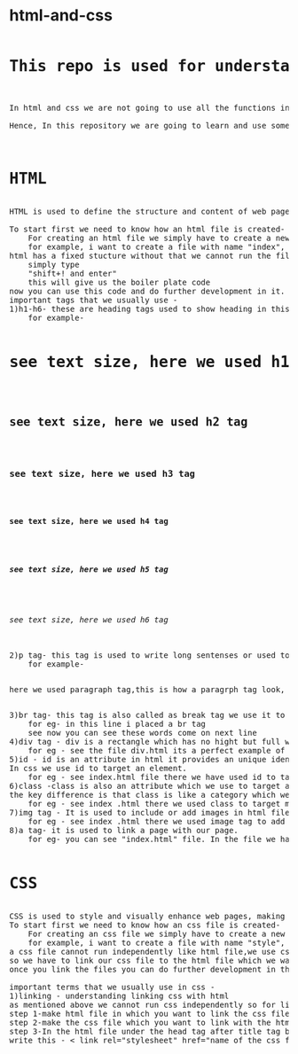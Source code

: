 # html-and-css
<pre>
<h1>This repo is used for understanding basics of html and css</h1><br>
In html and css we are not going to use all the functions in our project. <br>
Hence, In this repository we are going to learn and use some of thr most common and most used tags and function important for out projects.<br>

<h1>HTML</h1>
HTML is used to define the structure and content of web pages, making it the foundational language of the internet. It tells browsers how to display text, images, links, and other elements.

To start first we need to know how an html file is created-
    For creating an html file we simply have to create a new file with extension ".html".
    for example, i want to create a file with name "index", so for that i will open a new file name it as "index" with extension ".html" and save it - "index.html".
html has a fixed stucture without that we cannot run the file,since we use "vs code" for coding. vs code have a shortcut for getting the structure or we can also call it as the boiler plate code of html-
    simply type 
    "shift+! and enter"
    this will give us the boiler plate code
now you can use this code and do further development in it.
important tags that we usually use -
1)h1-h6- these are heading tags used to show heading in this h1 is the biggest and h6 is the smallest tag
    for example- 
        <h1>see text size, here we used h1 tag</h1>
        <h2>see text size, here we used h2 tag</h2>
        <h3>see text size, here we used h3 tag</h3>
        <h4>see text size, here we used h4 tag</h4>
        <h5>see text size, here we used h5 tag</h5>
        <h6>see text size, here we used h6 tag</h6>
2)p tag- this tag is used to write long sentenses or used to write paragraphs 
    for example-
        <p>here we used paragraph tag,this is how a paragrph tag look, i am writing a paragrph in it</p>
3)br tag- this tag is also called as break tag we use it to break a line or go to next line 
    for eg- in this line i placed a br tag <br>    see now you can see these words come on next line
4)div tag - div is a rectangle which has no hight but full width.height of main div tag is equal to total height of its childrens.
    for eg - see the file div.html its a perfect example of div tag
5)id - id is an attribute in html it provides an unique identifier for an element.
In css we use id to target an element.
    for eg - see index.html file there we have used id to target in that file we used inline css
6)class -class is also an attribute which we use to target an element like id 
the key difference is that class is like a category which we can assign to multiple elements and id is unique for each element.
    for eg - see index .html there we used class to target more than one element.
7)img tag - It is used to include or add images in html file. it have alt attribute in that we give info about image this is shown if the image is not shown properly by browser.
    for eg - see index .html there we used image tag to add image in html file
8)a tag- it is used to link a page with our page.
    for eg- you can see "index.html" file. In the file we have link "link.html" file with "index.html" file by using "a tag".

<h1>CSS</h1>
CSS is used to style and visually enhance web pages, making them more attractive, responsive, and easier to maintain.
To start first we need to know how an css file is created-
    For creating an css file we simply have to create a new file with extension ".css".
    for example, i want to create a file with name "style", so for that i will open a new file name it as "style" with extension ".css" and save it - "style.css".
a css file cannot run independently like html file,we use css to make our website look nice and websites are made by html.
so we have to link our css file to the html file which we want to design.
once you link the files you can do further development in them.

important terms that we usually use in css -
1)linking - understanding linking css with html
as mentioned above we cannot run css independently so for linking it steps
step 1-make html file in which you want to link the css file
step 2-make the css file which you want to link with the html file
step 3-In the html file under the head tag after title tag before closing head tag 
write this - < link rel="stylesheet" href="name of the css file you want to link" >



</pre>
